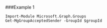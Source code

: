 ###Example 1
```
Import-Module Microsoft.Graph.Groups
Get-MgGroupAcceptedSender -GroupId $groupId
```
